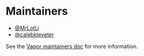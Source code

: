 # Maintainers

- [@MrLotU](https://github.com/MrLotU)
- [@calebkleveter](https://github.com/calebkleveter)

See the [Vapor maintainers doc](https://github.com/vapor/vapor/blob/master/Docs/maintainers.md) for more information.
